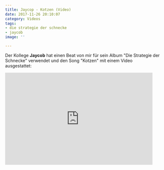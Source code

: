 ```yaml
---
title: Jaycop - Kotzen (Video)
date: 2017-11-26 20:10:07
category: Videos
tags:
- die strategie der schnecke
- jaycob
image: ''

---
```


Der Kollege **Jaycob** hat einen Beat von mir für sein Album "Die Strategie der Schnecke" verwendet und den Song "Kotzen" mit einem Video ausgestattet:  
<iframe width="480" height="300" src="https://www.youtube.com/embed/cORfs5MWvKQ" frameborder="0" allowfullscreen></iframe>

